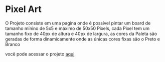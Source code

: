 <H1>Pixel Art</H1>
<p> O Projeto consiste em uma pagina onde é possível pintar um board de tamanho mínino de 5x5 e máximo de 50x50 Pixels,
cada Pixel tem um tamanho fixo de 40px de altura e 40px de largura, 
as cores da Paleta são geradas de forma dinamicamente onde as únicas cores fixas são o Preto e Branco </p>
<p>você pode acessar o projeto <a href='https://marcosdurval.github.io/pixel/' target='_blank'> aqui </a></p>

